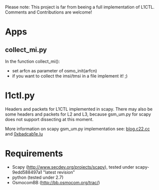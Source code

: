 Please note: This project is far from beeing a full implementation of L1CTL. 
Comments and Contributions are welcome!

Apps
=====
collect\_mi.py
--------------
In the function collect\_mi():
*	set arfcn as parameter of osmo\_init(arfcn)
*	if you want to collect the imsi/tmsi in a file implement it! ;)

l1ctl.py
=========
Headers and packets for L1CTL implemented in scapy.
There may also be some headers and packets for L2 and L3, because gsm\_um.py for scapy does not support dissecting at this moment.

More information on scapy gsm\_um.py implementation see: [blog.c22.cc](http://blog.c22.cc/2011/11/17/deepsec-extending-scapy-by-a-gsm-air-interface/) and [0xbadcab1e.lu](http://0xbadcab1e.lu/)

Requirements
=============
*   Scapy (http://www.secdev.org/projects/scapy), tested under scapy-9edd588497a1 "latest revision"
*	python (tested under 2.7)
*	OsmocomBB (http://bb.osmocom.org/trac/)
